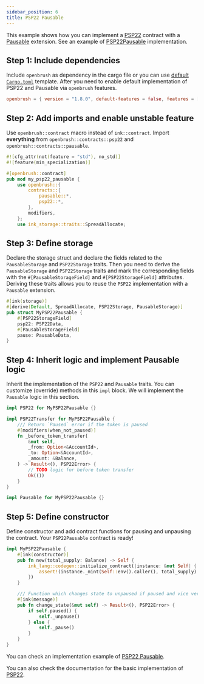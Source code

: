 ```yaml
---
sidebar_position: 6
title: PSP22 Pausable
---
```


This example shows how you can implement a [PSP22](https://github.com/Supercolony-net/openbrush-contracts/tree/master/contracts/src/token/psp22) contract with a [Pausable](https://github.com/Supercolony-net/openbrush-contracts/tree/master/contracts/src/security/pausable) extension. See an example of [PSP22Pausable](https://github.com/Supercolony-net/openbrush-contracts/tree/master/examples/psp22_extensions/pausable) implementation.

## Step 1: Include dependencies

Include `openbrush` as dependency in the cargo file or you can use [default `Cargo.toml`](/smart-contracts/overview#the-default-toml-of-your-project-with-openbrush) template.
After you need to enable default implementation of PSP22 and Pausable via `openbrush` features.

```toml
openbrush = { version = "1.8.0", default-features = false, features = ["psp22", "pausable"] }
```

## Step 2: Add imports and enable unstable feature

Use `openbrush::contract` macro instead of `ink::contract`. Import **everything** from `openbrush::contracts::psp22` and `openbrush::contracts::pausable`.

```rust
#![cfg_attr(not(feature = "std"), no_std)]
#![feature(min_specialization)]

#[openbrush::contract]
pub mod my_psp22_pausable {
    use openbrush::{
        contracts::{
            pausable::*,
            psp22::*,
        },
        modifiers,
    };
    use ink_storage::traits::SpreadAllocate;
```

## Step 3: Define storage

Declare the storage struct and declare the fields related to the `PausableStorage` and `PSP22Storage` traits. Then you need to derive the `PausableStorage` and `PSP22Storage` traits and mark the corresponding fields with the `#[PausableStorageField]` and `#[PSP22StorageField]` attributes. Deriving these traits allows you to reuse the `PSP22` implementation with a `Pausable` extension.

```rust
#[ink(storage)]
#[derive(Default, SpreadAllocate, PSP22Storage, PausableStorage)]
pub struct MyPSP22Pausable {
    #[PSP22StorageField]
    psp22: PSP22Data,
    #[PausableStorageField]
    pause: PausableData,
}
```

## Step 4: Inherit logic and implement Pausable logic

Inherit the implementation of the `PSP22` and `Pausable` traits. You can customize (override) methods in this `impl` block. We will implement the `Pausable` logic in this section.

```rust
impl PSP22 for MyPSP22Pausable {}

impl PSP22Transfer for MyPSP22Pausable {
    /// Return `Paused` error if the token is paused
    #[modifiers(when_not_paused)]
    fn _before_token_transfer(
        &mut self,
        _from: Option<&AccountId>,
        _to: Option<&AccountId>,
        _amount: &Balance,
    ) -> Result<(), PSP22Error> {
        // TODO logic for before token transfer
        Ok(())
    }
}

impl Pausable for MyPSP22Pausable {}
```

## Step 5: Define constructor

Define constructor and add contract functions for pausing and unpausing the contract. Your `PSP22Pausable` contract is ready!

```rust
impl MyPSP22Pausable {
    #[ink(constructor)]
    pub fn new(total_supply: Balance) -> Self {
        ink_lang::codegen::initialize_contract(|instance: &mut Self| {
            assert!(instance._mint(Self::env().caller(), total_supply).is_ok());
        })
    }

    /// Function which changes state to unpaused if paused and vice versa
    #[ink(message)]
    pub fn change_state(&mut self) -> Result<(), PSP22Error> {
        if self.paused() {
            self._unpause()
        } else {
            self._pause()
        }
    }
}
```

You can check an implementation example of [PSP22 Pausable](https://github.com/Supercolony-net/openbrush-contracts/tree/master/examples/psp22_extensions/pausable).

You can also check the documentation for the basic implementation of [PSP22](/smart-contracts/PSP22).
